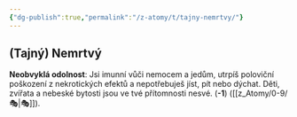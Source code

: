 ```yaml
---
{"dg-publish":true,"permalink":"/z-atomy/t/tajny-nemrtvy/"}
---
```


## (Tajný) Nemrtvý
**Neobvyklá odolnost**: Jsi imunní vůči nemocem a jedům, utrpíš poloviční poškození z nekrotických efektů a nepotřebuješ jíst, pít nebo dýchat. Děti, zvířata a nebeské bytosti jsou ve tvé přítomnosti nesvé. (**-1**) ([[z_Atomy/0-9/🎭\|🎭]]).